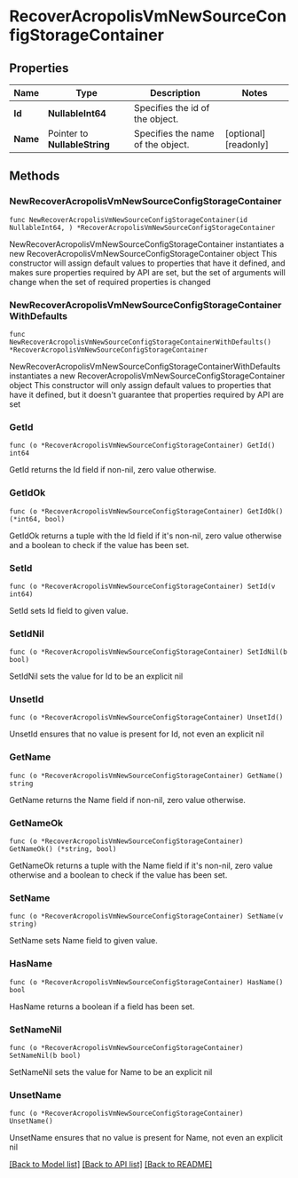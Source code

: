 # RecoverAcropolisVmNewSourceConfigStorageContainer

## Properties

Name | Type | Description | Notes
------------ | ------------- | ------------- | -------------
**Id** | **NullableInt64** | Specifies the id of the object. | 
**Name** | Pointer to **NullableString** | Specifies the name of the object. | [optional] [readonly] 

## Methods

### NewRecoverAcropolisVmNewSourceConfigStorageContainer

`func NewRecoverAcropolisVmNewSourceConfigStorageContainer(id NullableInt64, ) *RecoverAcropolisVmNewSourceConfigStorageContainer`

NewRecoverAcropolisVmNewSourceConfigStorageContainer instantiates a new RecoverAcropolisVmNewSourceConfigStorageContainer object
This constructor will assign default values to properties that have it defined,
and makes sure properties required by API are set, but the set of arguments
will change when the set of required properties is changed

### NewRecoverAcropolisVmNewSourceConfigStorageContainerWithDefaults

`func NewRecoverAcropolisVmNewSourceConfigStorageContainerWithDefaults() *RecoverAcropolisVmNewSourceConfigStorageContainer`

NewRecoverAcropolisVmNewSourceConfigStorageContainerWithDefaults instantiates a new RecoverAcropolisVmNewSourceConfigStorageContainer object
This constructor will only assign default values to properties that have it defined,
but it doesn't guarantee that properties required by API are set

### GetId

`func (o *RecoverAcropolisVmNewSourceConfigStorageContainer) GetId() int64`

GetId returns the Id field if non-nil, zero value otherwise.

### GetIdOk

`func (o *RecoverAcropolisVmNewSourceConfigStorageContainer) GetIdOk() (*int64, bool)`

GetIdOk returns a tuple with the Id field if it's non-nil, zero value otherwise
and a boolean to check if the value has been set.

### SetId

`func (o *RecoverAcropolisVmNewSourceConfigStorageContainer) SetId(v int64)`

SetId sets Id field to given value.


### SetIdNil

`func (o *RecoverAcropolisVmNewSourceConfigStorageContainer) SetIdNil(b bool)`

 SetIdNil sets the value for Id to be an explicit nil

### UnsetId
`func (o *RecoverAcropolisVmNewSourceConfigStorageContainer) UnsetId()`

UnsetId ensures that no value is present for Id, not even an explicit nil
### GetName

`func (o *RecoverAcropolisVmNewSourceConfigStorageContainer) GetName() string`

GetName returns the Name field if non-nil, zero value otherwise.

### GetNameOk

`func (o *RecoverAcropolisVmNewSourceConfigStorageContainer) GetNameOk() (*string, bool)`

GetNameOk returns a tuple with the Name field if it's non-nil, zero value otherwise
and a boolean to check if the value has been set.

### SetName

`func (o *RecoverAcropolisVmNewSourceConfigStorageContainer) SetName(v string)`

SetName sets Name field to given value.

### HasName

`func (o *RecoverAcropolisVmNewSourceConfigStorageContainer) HasName() bool`

HasName returns a boolean if a field has been set.

### SetNameNil

`func (o *RecoverAcropolisVmNewSourceConfigStorageContainer) SetNameNil(b bool)`

 SetNameNil sets the value for Name to be an explicit nil

### UnsetName
`func (o *RecoverAcropolisVmNewSourceConfigStorageContainer) UnsetName()`

UnsetName ensures that no value is present for Name, not even an explicit nil

[[Back to Model list]](../README.md#documentation-for-models) [[Back to API list]](../README.md#documentation-for-api-endpoints) [[Back to README]](../README.md)


